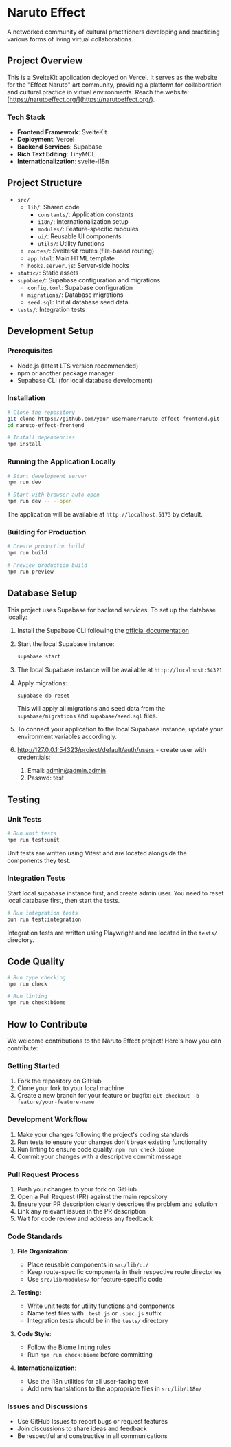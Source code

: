 # Naruto Effect

A networked community of cultural practitioners developing and practicing various forms of living virtual collaborations.

## Project Overview

This is a SvelteKit application deployed on Vercel. It serves as the website for the "Effect Naruto" art community, providing a platform for collaboration and cultural practice in virtual environments.
Reach the website: [https://narutoeffect.org/](https://narutoeffect.org/).

### Tech Stack

- **Frontend Framework**: SvelteKit
- **Deployment**: Vercel
- **Backend Services**: Supabase
- **Rich Text Editing**: TinyMCE
- **Internationalization**: svelte-i18n

## Project Structure

- `src/`
  - `lib/`: Shared code
    - `constants/`: Application constants
    - `i18n/`: Internationalization setup
    - `modules/`: Feature-specific modules
    - `ui/`: Reusable UI components
    - `utils/`: Utility functions
  - `routes/`: SvelteKit routes (file-based routing)
  - `app.html`: Main HTML template
  - `hooks.server.js`: Server-side hooks
- `static/`: Static assets
- `supabase/`: Supabase configuration and migrations
  - `config.toml`: Supabase configuration
  - `migrations/`: Database migrations
  - `seed.sql`: Initial database seed data
- `tests/`: Integration tests

## Development Setup

### Prerequisites

- Node.js (latest LTS version recommended)
- npm or another package manager
- Supabase CLI (for local database development)

### Installation

```bash
# Clone the repository
git clone https://github.com/your-username/naruto-effect-frontend.git
cd naruto-effect-frontend

# Install dependencies
npm install
```

### Running the Application Locally

```bash
# Start development server
npm run dev

# Start with browser auto-open
npm run dev -- --open
```

The application will be available at `http://localhost:5173` by default.

### Building for Production

```bash
# Create production build
npm run build

# Preview production build
npm run preview
```

## Database Setup

This project uses Supabase for backend services. To set up the database locally:

1. Install the Supabase CLI following the [official documentation](https://supabase.com/docs/guides/cli)

2. Start the local Supabase instance:

   ```bash
   supabase start
   ```

3. The local Supabase instance will be available at `http://localhost:54321`

4. Apply migrations:

   ```bash
   supabase db reset
   ```

   This will apply all migrations and seed data from the `supabase/migrations` and `supabase/seed.sql` files.

5. To connect your application to the local Supabase instance, update your environment variables accordingly.

6. <http://127.0.0.1:54323/project/default/auth/users> - create user with credentials:
   1. Email: <admin@admin.admin>
   2. Passwd: test

## Testing

### Unit Tests

```bash
# Run unit tests
npm run test:unit
```

Unit tests are written using Vitest and are located alongside the components they test.

### Integration Tests

Start local supabase instance first, and create admin user.
You need to reset local database first, then start the tests.

```bash
# Run integration tests
bun run test:integration
```

Integration tests are written using Playwright and are located in the `tests/` directory.

## Code Quality

```bash
# Run type checking
npm run check

# Run linting
npm run check:biome
```

## How to Contribute

We welcome contributions to the Naruto Effect project! Here's how you can contribute:

### Getting Started

1. Fork the repository on GitHub
2. Clone your fork to your local machine
3. Create a new branch for your feature or bugfix: `git checkout -b feature/your-feature-name`

### Development Workflow

1. Make your changes following the project's coding standards
2. Run tests to ensure your changes don't break existing functionality
3. Run linting to ensure code quality: `npm run check:biome`
4. Commit your changes with a descriptive commit message

### Pull Request Process

1. Push your changes to your fork on GitHub
2. Open a Pull Request (PR) against the main repository
3. Ensure your PR description clearly describes the problem and solution
4. Link any relevant issues in the PR description
5. Wait for code review and address any feedback

### Code Standards

1. **File Organization**:
   - Place reusable components in `src/lib/ui/`
   - Keep route-specific components in their respective route directories
   - Use `src/lib/modules/` for feature-specific code

2. **Testing**:
   - Write unit tests for utility functions and components
   - Name test files with `.test.js` or `.spec.js` suffix
   - Integration tests should be in the `tests/` directory

3. **Code Style**:
   - Follow the Biome linting rules
   - Run `npm run check:biome` before committing

4. **Internationalization**:
   - Use the i18n utilities for all user-facing text
   - Add new translations to the appropriate files in `src/lib/i18n/`

### Issues and Discussions

- Use GitHub Issues to report bugs or request features
- Join discussions to share ideas and feedback
- Be respectful and constructive in all communications
